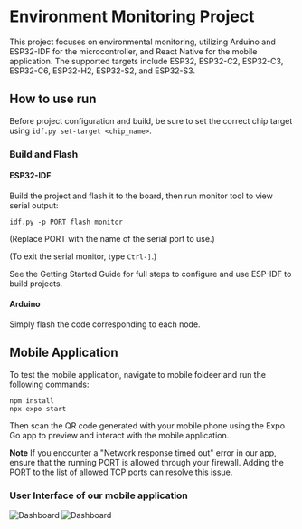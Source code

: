 # Environment Monitoring Project

This project focuses on environmental monitoring, utilizing Arduino and ESP32-IDF for the microcontroller, and React Native for the mobile application. The supported targets include ESP32, ESP32-C2, ESP32-C3, ESP32-C6, ESP32-H2, ESP32-S2, and ESP32-S3.

## How to use run
Before project configuration and build, be sure to set the correct chip target using `idf.py set-target <chip_name>`.

### Build and Flash
#### ESP32-IDF
Build the project and flash it to the board, then run monitor tool to view serial output:
```
idf.py -p PORT flash monitor
```

(Replace PORT with the name of the serial port to use.)

(To exit the serial monitor, type ``Ctrl-]``.)

See the Getting Started Guide for full steps to configure and use ESP-IDF to build projects.
#### Arduino
Simply flash the code corresponding to each node.

## Mobile Application
To test the mobile application, navigate to mobile foldeer and run the following commands:
```
npm install
npx expo start
```
Then scan the QR code generated with your mobile phone using the Expo Go app to preview and interact with the mobile application.

**Note** If you encounter a "Network response timed out" error in our app, ensure that the running PORT is allowed through your firewall. Adding the PORT to the list of allowed TCP ports can resolve this issue.
### User Interface of our mobile application
![Dashboard](https://i.ibb.co/Rgnrh7V/Dashboard-App.png)
![Dashboard](https://i.ibb.co/7ksSgXD/Analyze-App.png)



